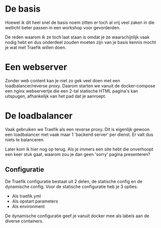 # De basis
Hoewel ik dit heel snel de basis noem zitten er toch al vrij veel zaken in die wellicht beter passen in een workshop voor gevorderden.

De reden waarom ik ze toch laat staan is omdat je ze waarschijnlijk vaak nodig hebt en dus onderdeel zouden moeten zijn van je basis kennis mocht je wat met Traefik willen doen.

# Een webserver
Zonder web content kan je niet zo gek veel doen met een loadbalancer/reverse proxy. Daarom starten we vanuit de docker-compose een nginx webservertje die een 2-tal statische HTML pagina's kan uitspugen, afhankelijk van het pad dat je aanroept.

# De loadbalancer
Vaak gebruiken we Traefik als een reverse proxy. Dit is eigenlijk gewoon een loadbalancer met vaak maar 1 'backend server' per dienst. Er valt dus niets te balanceren.

Later kom ik hier nog op terug. Als je immers een site hebt die onverhoopt een keer stuk gaat, waarom zou je dan geen 'sorry' pagina presenteren?

## Configuratie
De Traefik configuratie bestaat uit 2 delen, de statische config en de dynamische config.
Voor de statische configuratie heb je 3 opties:
* Als traefik.yml
* Als opstart parameters
* Als environment

De dynamische configuratie geef je vanuit docker mee als labels aan de diverse containers.